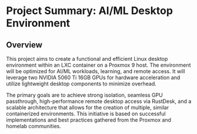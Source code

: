 # Project Summary: AI/ML Desktop Environment

## Overview
This project aims to create a functional and efficient Linux desktop environment within an LXC container on a Proxmox 9 host. The environment will be optimized for AI/ML workloads, learning, and remote access. It will leverage two NVIDIA 5060 Ti 16GB GPUs for hardware acceleration and utilize lightweight desktop components to minimize overhead.

The primary goals are to achieve strong isolation, seamless GPU passthrough, high-performance remote desktop access via RustDesk, and a scalable architecture that allows for the creation of multiple, similar containerized environments. This initiative is based on successful implementations and best practices gathered from the Proxmox and homelab communities.